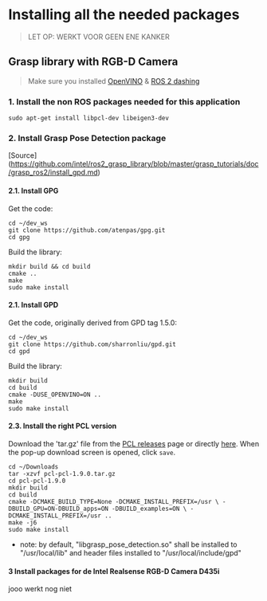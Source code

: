 # Installing all the needed packages
> LET OP: WERKT VOOR GEEN ENE KANKER
## Grasp library with RGB-D Camera
>Make sure you installed [OpenVINO](https://github.com/mattijsk14/BinPicking/blob/main/Installation/2%20-%20Install%20OpenVINO.md) & [ROS 2 dashing](https://github.com/mattijsk14/BinPicking/blob/main/Installation/1%20-%20Install%20ROS%202.md)

### 1. Install the non ROS packages needed for this application
```
sudo apt-get install libpcl-dev libeigen3-dev
```

### 2. Install Grasp Pose Detection package 
[Source] (https://github.com/intel/ros2_grasp_library/blob/master/grasp_tutorials/doc/grasp_ros2/install_gpd.md)


#### 2.1. Install GPG
Get the code:
```
cd ~/dev_ws
git clone https://github.com/atenpas/gpg.git
cd gpg
```
Build the library:
```
mkdir build && cd build
cmake ..
make
sudo make install
```

#### 2.1. Install GPD
Get the code, originally derived from GPD tag 1.5.0:
```
cd ~/dev_ws
git clone https://github.com/sharronliu/gpd.git
cd gpd
```
Build the library:
```
mkdir build
cd build
cmake -DUSE_OPENVINO=ON ..
make
sudo make install
```
#### 2.3. Install the right PCL version
Download the 'tar.gz' file from the [PCL releases](https://github.com/PointCloudLibrary/pcl/releases) page or directly [here](https://github.com/PointCloudLibrary/pcl/archive/refs/tags/pcl-1.11.1.tar.gz). When the pop-up download screen is opened, click `save`.
```
cd ~/Downloads
tar -xzvf pcl-pcl-1.9.0.tar.gz
cd pcl-pcl-1.9.0
mkdir build
cd build
cmake -DCMAKE_BUILD_TYPE=None -DCMAKE_INSTALL_PREFIX=/usr \ -DBUILD_GPU=ON-DBUILD_apps=ON -DBUILD_examples=ON \ -DCMAKE_INSTALL_PREFIX=/usr ..
make -j6
sudo make install
```


- note: by default, "libgrasp_pose_detection.so" shall be installed to "/usr/local/lib" and header files installed to "/usr/local/include/gpd"

#### 3 Install packages for de Intel Realsense RGB-D Camera D435i
jooo werkt nog niet

